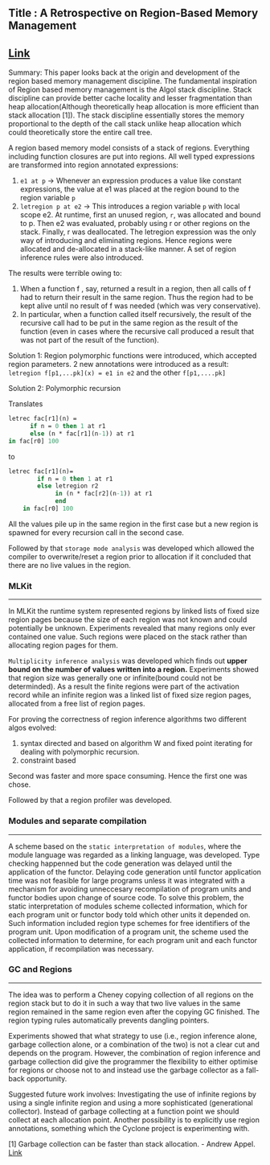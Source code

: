 ## Title : A Retrospective on Region-Based Memory Management

## [Link](http://citeseerx.ist.psu.edu/viewdoc/download;jsessionid=92F4C364284417DD25BF96CEABB69D18?doi=10.1.1.64.160&rep=rep1&type=pdf)

Summary: This paper looks back at the origin and development of the region based memory management discipline. The fundamental inspiration of Region based memory management is the Algol stack discipline. Stack discipline can provide better cache locality and lesser fragmentation than heap allocation(Although theoretically heap allocation is more efficient than stack allocation [1]). The stack discipline essentially stores the memory proportional to the depth of the call stack unlike heap allocation which could theoretically store the entire call tree.

A region based memory model consists of a stack of regions. Everything including function closures are put into regions. All well typed expressions are transformed into region annotated expressions:
1. `e1 at p` -> Whenever an expression produces a value like constant expressions, the value at e1 was placed at the region bound to the region variable `p`
2. `letregion p at e2` -> This introduces a region variable `p` with local scope e2. At runtime, first an unused region, `r`, was allocated and bound to p. Then e2 was evaluated, probably using r or other regions on the stack. Finally, r was deallocated. The letregion expression was the only way of introducing and eliminating regions. Hence regions were allocated and de-allocated in a stack-like manner. A set of region inference rules were also introduced.


The results were terrible owing to:
1. When a function f , say, returned a result in a region, then all calls of f had to return their result in the same region. Thus the region had to be kept alive until no result of f was needed (which was very conservative).
2. In particular, when a function called itself recursively, the result of the recursive call had to be put in the same region as the result of the function (even in cases where the recursive call produced a result that was not part of the result of the function).

Solution 1: Region polymorphic functions were introduced, which accepted region parameters. 2 new annotations were introduced as a result: `letregion f[p1,...pk](x) = e1 in e2` and the other `f[p1,....pk]`


Solution 2: Polymorphic recursion

Translates

```SML
letrec fac[r1](n) =
      if n = 0 then 1 at r1
      else (n * fac[r1](n-1)) at r1
in fac[r0] 100
```

to

```SML
letrec fac[r1](n)=
        if n = 0 then 1 at r1
        else letregion r2
             in (n * fac[r2](n-1)) at r1
             end
    in fac[r0] 100
```

All the values pile up in the same region in the first case but a new region is spawned for every recursion call in the second case.

Followed by that `storage mode analysis` was developed which allowed the compiler to overwrite/reset a region prior to allocation if it concluded that there are no live values in the region.


### MLKit
---------
In MLKit the runtime system represented regions by linked lists of fixed size region pages because the size of each region was not known and could potentially be unknown. Experiments revealed that many regions only ever contained one value. Such regions were placed on the stack rather than allocating region pages for them.

`Multiplicity inference analysis` was developed which finds out **upper bound on the number of values written into a region.** Experiments showed that region size was generally one or infinite(bound could not be determinded). As a result the finite regions were part of the activation record while an infinite region was a linked list of fixed size region pages, allocated from a free list of region pages.


For proving the correctness of region inference algorithms two different algos evolved:

1. syntax directed and based on algorithm W and fixed point iterating for dealing with polymorphic recursion.
2. constraint based

Second was faster and more space consuming. Hence the first one was chose.


Followed by that a region profiler was developed.


### Modules and separate compilation
------------------------------------

A scheme based on the `static interpretation of modules`, where the module language was regarded as a linking language, was developed. Type checking happenned but the code generation was delayed until the application of the functor. Delaying code generation until functor application time was not feasible for large programs unless it was integrated with a mechanism for avoiding unneccesary recompilation of program units and functor bodies upon change of source code. To solve this problem, the static interpretation of modules scheme collected information, which for each program unit or functor body told which other units it depended on. Such information included region type schemes for free identifiers of the program unit. Upon modification of a program unit, the scheme used the collected information to determine, for each program unit and each
functor application, if recompilation was necessary.

### GC and Regions
------------------

The idea was to perform a Cheney copying collection of all regions on the region stack but to do it in such a way that two live values in the same region remained in the same region even after the copying GC finished. The region typing rules automatically prevents dangling pointers.

Experiments showed that what strategy to use (i.e., region inference alone, garbage collection alone, or a combination of the two) is not a clear cut and depends on the program. However, the combination of region inference and garbage collection did give the programmer the flexibility to either optimise for regions or choose not to and instead use the garbage collector as a fall-back opportunity.


Suggested future work involves: Investigating the use of infinite regions by using a single infinite region and using a more sophisticated (generational collector). Instead of garbage collecting at a function point we should collect at each allocation point. Another possibility is to explicitly use region annotations, something which the Cyclone project is experimenting with.




 
[1] Garbage collection can be faster than stack allocation. - Andrew Appel. [Link](https://goo.gl/vnTvdq)

